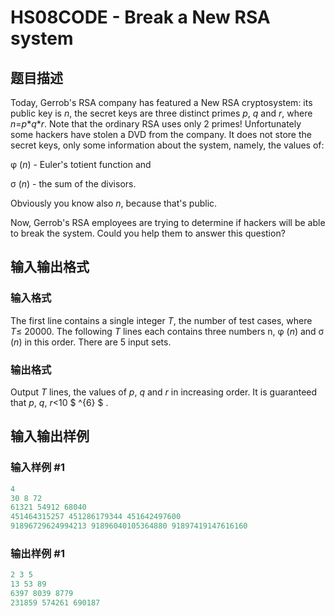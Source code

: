 # HS08CODE - Break a New RSA system

## 题目描述

Today, Gerrob's RSA company has featured a New RSA cryptosystem: its public key is _n_, the secret keys are three distinct primes _p_, _q_ and _r_, where _n_=_p_\*_q_\*_r_. Note that the ordinary RSA uses only 2 primes! Unfortunately some hackers have stolen a DVD from the company. It does not store the secret keys, only some information about the system, namely, the values of:

φ (_n_) - Euler's totient function and

σ (_n_) - the sum of the divisors.

Obviously you know also _n_, because that's public.

Now, Gerrob's RSA employees are trying to determine if hackers will be able to break the system. Could you help them to answer this question?

## 输入输出格式

### 输入格式

The first line contains a single integer _T_, the number of test cases, where _T_≤ 20000. The following _T_ lines each contains three numbers n, φ (_n_) and σ (_n_) in this order. There are 5 input sets.

### 输出格式

Output _T_ lines, the values of _p_, _q_ and _r_ in increasing order. It is guaranteed that _p_, _q_, _r_<10 $ ^{6} $ .

## 输入输出样例

### 输入样例 #1

```cpp
4
30 8 72
61321 54912 68040
451464315257 451286179344 451642497600
91896729624994213 91896040105364880 91897419147616160
```


### 输出样例 #1

```cpp
2 3 5
13 53 89
6397 8039 8779
231859 574261 690187
```


